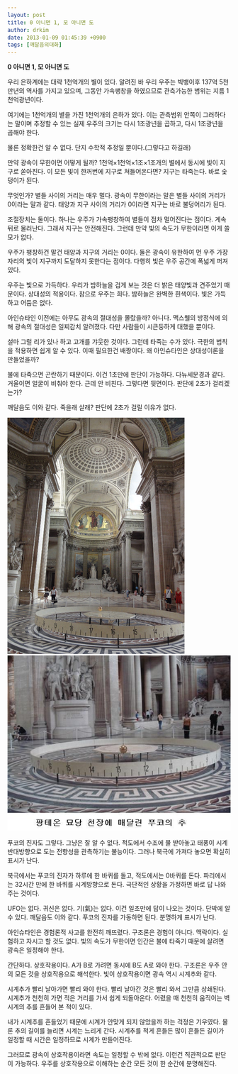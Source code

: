 ```yaml
---
layout: post
title: 0 아니면 1, 모 아니면 도
author: drkim
date: 2013-01-09 01:45:39 +0900
tags: [깨달음의대화]
---
```

**0 아니면 1, 모 아니면 도**

 우리 은하계에는 대략 1천억개의 별이 있다. 알려진 바 우리 우주는 빅뱅이후 137억 5천만년의 역사를 가지고 있으며, 그동안 가속팽창을 하였으므로 관측가능한 범위는 지름 1천억광년이다. 

 여기에는 1천억개의 별을 가진 1천억개의 은하가 있다. 이는 관측범위 안쪽이 그러하다는 말이며 추정할 수 있는 실제 우주의 크기는 다시 1조광년을 곱하고, 다시 1조광년을 곱해야 한다. 

 물론 정확한건 알 수 없다. 단지 수학적 추정일 뿐이다.(그렇다고 하길래)

 만약 광속이 무한이면 어떻게 될까? 1천억×1천억×1조×1조개의 별에서 동시에 빛이 지구로 쏟아진다. 이 모든 빛이 한꺼번에 지구로 쳐들어온다면? 지구는 타죽는다. 바로 숯덩이가 된다. 

 무엇인가? 별들 사이의 거리는 매우 멀다. 광속이 무한이라는 말은 별들 사이의 거리가 0이라는 말과 같다. 태양과 지구 사이의 거리가 0이라면 지구는 바로 불덩어리가 된다. 

 조절장치는 둘이다. 하나는 우주가 가속팽창하여 별들이 점차 멀어진다는 점이다. 계속 뒤로 물러난다. 그래서 지구는 안전해진다. 그런데 만약 빛의 속도가 무한이라면 이게 쓸모가 없다. 

 우주가 팽창하건 말건 태양과 지구의 거리는 0이다. 둘은 광속이 유한하여 먼 우주 가장자리의 빛이 지구까지 도달하지 못한다는 점이다. 다행히 빛은 우주 공간에 폭넓게 퍼져 있다. 

 우주는 빛으로 가득하다. 우리가 밤하늘을 검게 보는 것은 더 밝은 태양빛과 견주었기 때문이다. 상대성의 적용이다. 참으로 우주는 희다. 밤하늘은 완벽한 흰색이다. 빛은 가득하고 어둠은 없다. 

 아인슈타인 이전에는 아무도 광속의 절대성을 몰랐을까? 아니다. 맥스웰의 방정식에 의해 광속의 절대성은 일찌감치 알려졌다. 다만 사람들이 시큰둥하게 대했을 뿐이다. 

 설마 그럴 리가 있나 하고 고개를 갸웃한 것이다. 그런데 타죽는 수가 있다. 극한의 법칙을 적용하면 쉽게 알 수 있다. 이때 필요한건 배짱이다. 왜 아인슈타인은 상대성이론을 만들었을까? 

 불에 타죽으면 곤란하기 때문이다. 이건 1초만에 판단이 가능하다. 다뉴세문경과 같다. 거울이면 얼굴이 비춰야 한다. 근데 안 비친다. 그렇다면 뒷면이다. 판단에 2초가 걸리겠는가? 

 깨달음도 이와 같다. 죽을래 살래? 판단에 2초가 걸릴 이유가 없다. 




![](/files/attach/images/198/259/312/DSC01098.jpg)![](/files/attach/images/198/259/312/222_sharyshab.jpg)   


  
 푸코의 진자도 그렇다. 그냥은 잘 알 수 없다. 적도에서 수조에 물 받아놓고 태풍이 시계 반대방향으로 도는 전향성을 관측하기는 불능이다. 그러나 북극에 가져다 놓으면 확실히 표시가 난다. 

 북극에서는 푸코의 진자가 하루에 한 바퀴를 돌고, 적도에서는 0바퀴를 돈다. 파리에서는 32시간 만에 한 바퀴를 시계방향으로 돈다. 극단적인 상황을 가정하면 바로 답 나와주는 것이다. 

 UFO는 없다. 귀신은 없다. 기(氣)는 없다. 이건 일초만에 답이 나오는 것이다. 단박에 알 수 있다. 깨달음도 이와 같다. 푸코의 진자를 가동하면 된다. 분명하게 표시가 난다. 

 아인슈타인은 경험론적 사고를 완전히 깨뜨렸다. 구조론은 경험이 아니다. 맥락이다. 실험하고 자시고 할 것도 없다. 빛의 속도가 무한이면 인간은 불에 타죽기 때문에 살려면 광속은 일정해야 한다. 

 간단하다. 상호작용이다. A가 B로 가려면 동시에 B도 A로 와야 한다. 구조론은 우주 안의 모든 것을 상호작용으로 해석한다. 빛이 상호작용이면 광속 역시 시계추와 같다. 

 시계추가 빨리 날아가면 빨리 와야 한다. 빨리 날아간 것은 빨리 와서 그만큼 상쇄된다. 시계추가 천천히 가면 적은 거리를 가서 쉽게 되돌아온다. 어렸을 때 천천히 움직이는 벽시계의 추를 흔들어 본 적이 있다. 

 내가 시계추를 흔들었기 때문에 시계가 안맞게 되지 않았을까 하는 걱정은 기우였다. 물론 추의 길이를 늘리면 시계는 느리게 간다. 시계추를 적게 흔들든 많이 흔들든 길이가 일정할 때 시간은 일정하므로 시계가 만들어진다. 

 그러므로 광속이 상호작용이라면 속도는 일정할 수 밖에 없다. 이런건 직관적으로 판단이 가능하다. 우주를 상호작용으로 이해하는 순간 모든 것이 한 순간에 분명해진다.